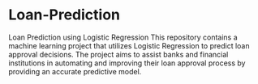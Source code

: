 # Loan-Prediction
Loan Prediction using Logistic Regression  This repository contains a machine learning project that utilizes Logistic Regression to predict loan approval decisions. The project aims to assist banks and financial institutions in automating and improving their loan approval process by providing an accurate predictive model. 
